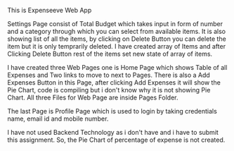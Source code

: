 This is Expenseeve Web App

Settings Page consist of Total Budget which takes input in form of number and a category through which you can select from available items. It is also showing list of all the items, by clicking on Delete Button you can delete the item but it is only temprarily deleted. I have created array of Items and after Clicking Delete Button rest of the items set new state of array of items.

I have created three Web Pages one is Home Page which shows Table of all Expenses and Two links to move to next to Pages. There is also a Add Expenses Button in this Page, after clicking Add Expenses it will show the Pie Chart, code is compiling but i don't know why it is not showing Pie Chart. All three Files for Web Page are inside Pages Folder.

The last Page is Profile Page which is used to login by taking credentials name, email id and mobile number.

I have not used Backend Technology as i don't have and i have to submit this assignment. So, the Pie Chart of percentage of expense is not created.
